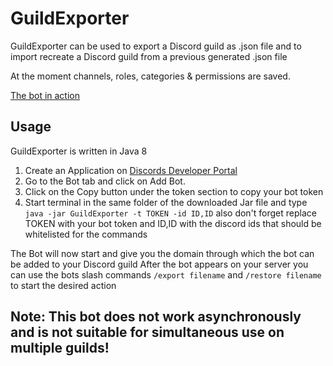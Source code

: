 # GuildExporter
GuildExporter can be used to export a Discord guild as .json file and to import recreate a Discord guild from a previous generated .json file

At the moment channels, roles, categories & permissions are saved.

[The bot in action](https://youtu.be/MMdTRbKCkCk)

## Usage
GuildExporter is written in Java 8
1. Create an Application on [Discords Developer Portal](https://discord.com/developers/applications)
2. Go to the Bot tab and click on Add Bot.
3. Click on the Copy button under the token section to copy your bot token
4. Start terminal in the same folder of the downloaded Jar file and type `java -jar GuildExporter -t TOKEN -id ID,ID` also don't forget replace TOKEN with your bot token and ID,ID with the discord ids that should be whitelisted for the commands

The Bot will now start and give you the domain through which the bot can be added to your Discord guild
After the bot appears on your server you can use the bots slash commands `/export filename` and `/restore filename` to start the desired action

## Note: This bot does not work asynchronously and is not suitable for simultaneous use on multiple guilds!